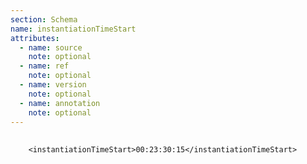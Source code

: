 ```yaml
---
section: Schema
name: instantiationTimeStart
attributes:
  - name: source
    note: optional
  - name: ref
    note: optional
  - name: version
    note: optional
  - name: annotation
    note: optional
---
```

<pre>
  <code>
    &lt;instantiationTimeStart&gt;00:23:30:15&lt;/instantiationTimeStart&gt;  
  </code>
</pre>
